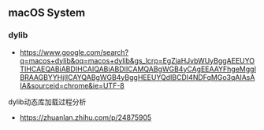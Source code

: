 ## macOS System

### dylib
- https://www.google.com/search?q=macos+dylib&oq=macos+dylib&gs_lcrp=EgZjaHJvbWUyBggAEEUYOTIHCAEQABiABDIHCAIQABiABDIICAMQABgWGB4yCAgEEAAYFhgeMggIBRAAGBYYHjIICAYQABgWGB4yBggHEEUYQdIBCDI4NDFqMGo3qAIAsAIA&sourceid=chrome&ie=UTF-8

dylib动态库加载过程分析
- https://zhuanlan.zhihu.com/p/24875905
